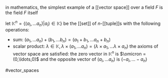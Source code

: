 in mathematics, the simplest example of a [[vector space]] over a field $F$ is the field $F$ itself

let $\mathbb{K}^n = \{(a_i,\ldots a_n)|a_i)\in\mathbb{K}\}$
be the [[set]] of $n$-[[tuple]]s with the following operations:
- sum: $(a_1,\ldots a_n)+(b_1,\ldots b_n)= (a_1+b_1,\ldots a_n+b_n)$
- scalar product: $\lambda\in\mathbb{K}, \lambda\times(a_1,\ldots a_n)= (\lambda \times a_1,\ldots \lambda \times a_n)$
the axioms of vector space are satisfied: the zero vector in $\mathbb{K}^n$ is $\omicron =(0,\ldots,0)$ and the opposite vector of $(a_i,\ldots a_n)$ is $(-a_i,\ldots -a_n)$

#vector_spaces
